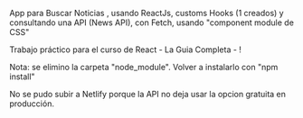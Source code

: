 App para Buscar Noticias , usando ReactJs, customs Hooks (1 creados) y consultando una API (News API), con Fetch, usando "component module de CSS"

Trabajo práctico para el curso de React - La Guia Completa - !

Nota: se elimino la carpeta "node_module". Volver a instalarlo con "npm install"

No se pudo subir a Netlify porque la API no deja usar la opcion gratuita en producción.